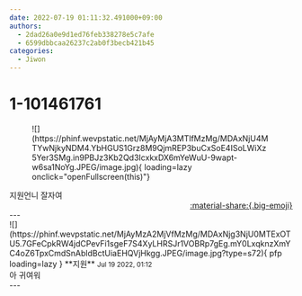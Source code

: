 ```yaml
---
date: 2022-07-19 01:11:32.491000+09:00
authors:
  - 2dad26a0e9d1ed76feb338278e5c7afe
  - 6599dbbcaa26237c2ab0f3becb421b45
categories:
  - Jiwon
---
```


# 1-101461761

<div class="post-container" markdown="1">
<div class="content-container md-sidebar__scrollwrap" markdown="1">


<figure markdown="1">
![](https://phinf.wevpstatic.net/MjAyMjA3MTlfMzMg/MDAxNjU4MTYwNjkyNDM4.YbHGUS1Grz8M9QjmREP3buCxSoE4ISoLWiXz5Yer3SMg.in9PBJz3Kb2Qd3IcxkxDX6mYeWuU-9wapt-w6sa1NoYg.JPEG/image.jpg){ loading=lazy onclick="openFullscreen(this)"}
</figure>
지원언니 잘자여

</div>
</div>

<div style="text-align: right;" markdown="1">
<a href="https://weverse.io/fromis9/fanpost/1-101461761" style="text-align: right;">:material-share:{.big-emoji}</a>
</div>
---

<div class="comments-container md-sidebar__scrollwrap" markdown="1">
<div class="comment" markdown="1">
<div class='id-container' markdown="1">
![](https://phinf.wevpstatic.net/MjAyMzA2MjVfMzMg/MDAxNjg3NjU0MTExOTU5.7GFeCpkRW4jdCPevFi1sgeF7S4XyLHRSJr1VOBRp7gEg.mY0LxqknzXmYC4oZ6TpxCmdSnAbldBctUiaEHQVjHkgg.JPEG/image.jpg?type=s72){ pfp loading=lazy }
**<span class="artist">지원</span>** <small>Jul 19 2022, 01:12</small><br>
</div>
<div class='comment-body' markdown="1">
아 귀여워
</div>
</div>
</div>
---
